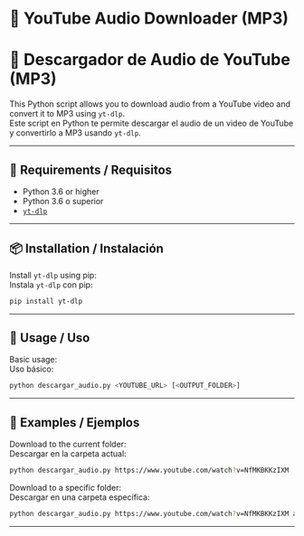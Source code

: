 # 🎵 YouTube Audio Downloader (MP3)  
# 🎵 Descargador de Audio de YouTube (MP3)

This Python script allows you to download audio from a YouTube video and convert it to MP3 using `yt-dlp`.  
Este script en Python te permite descargar el audio de un video de YouTube y convertirlo a MP3 usando `yt-dlp`.

---

## 🚀 Requirements / Requisitos

- Python 3.6 or higher  
- Python 3.6 o superior  
- [`yt-dlp`](https://github.com/yt-dlp/yt-dlp)

---

## 📦 Installation / Instalación

Install `yt-dlp` using pip:  
Instala `yt-dlp` con pip:

```bash
pip install yt-dlp
```

---

## 🧪 Usage / Uso

Basic usage:  
Uso básico:

```bash
python descargar_audio.py <YOUTUBE_URL> [<OUTPUT_FOLDER>]
```

---

## 📌 Examples / Ejemplos

Download to the current folder:  
Descargar en la carpeta actual:

```bash
python descargar_audio.py https://www.youtube.com/watch?v=NfMKBKKzIXM
```

Download to a specific folder:  
Descargar en una carpeta específica:

```bash
python descargar_audio.py https://www.youtube.com/watch?v=NfMKBKKzIXM audios
```

---
